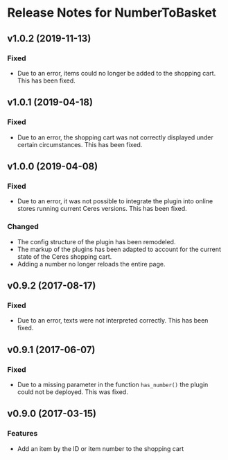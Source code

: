 # Release Notes for NumberToBasket

## v1.0.2 (2019-11-13)

### Fixed

- Due to an error, items could no longer be added to the shopping cart. This has been fixed.

## v1.0.1 (2019-04-18)

### Fixed

- Due to an error, the shopping cart was not correctly displayed under certain circumstances. This has been fixed.

## v1.0.0 (2019-04-08)

### Fixed

- Due to an error, it was not possible to integrate the plugin into online stores running current Ceres versions. This has been fixed.

### Changed

- The config structure of the plugin has been remodeled.
- The markup of the plugins has been adapted to account for the current state of the Ceres shopping cart.
- Adding a number no longer reloads the entire page.

## v0.9.2 (2017-08-17)

### Fixed

- Due to an error, texts were not interpreted correctly. This has been fixed.

## v0.9.1 (2017-06-07)

### Fixed

- Due to a missing parameter in the function `has_number()` the plugin could not be deployed. This was fixed.

## v0.9.0 (2017-03-15)

### Features

- Add an item by the ID or item number to the shopping cart

